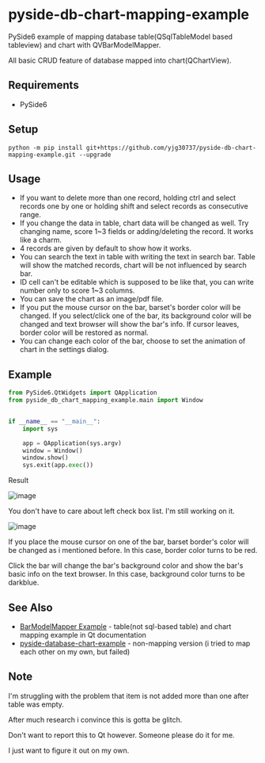 # pyside-db-chart-mapping-example
PySide6 example of mapping database table(QSqlTableModel based tableview) and chart with QVBarModelMapper.

All basic CRUD feature of database mapped into chart(QChartView).

## Requirements
* PySide6

## Setup
`python -m pip install git+https://github.com/yjg30737/pyside-db-chart-mapping-example.git --upgrade`

## Usage
* If you want to delete more than one record, holding ctrl and select records one by one or holding shift and select records as consecutive range.
* If you change the data in table, chart data will be changed as well. Try changing name, score 1~3 fields or adding/deleting the record. It works like a charm.
* 4 records are given by default to show how it works.
* You can search the text in table with writing the text in search bar. Table will show the matched records, chart will be not influenced by search bar.
* ID cell can't be editable which is supposed to be like that, you can write number only to score 1~3 columns.
* You can save the chart as an image/pdf file.
* If you put the mouse cursor on the bar, barset's border color will be changed. If you select/click one of the bar, its background color will be changed and text browser will show the bar's info. If cursor leaves, border color will be restored as normal.
* You can change each color of the bar, choose to set the animation of chart in the settings dialog.

## Example
```python
from PySide6.QtWidgets import QApplication
from pyside_db_chart_mapping_example.main import Window


if __name__ == "__main__":
    import sys

    app = QApplication(sys.argv)
    window = Window()
    window.show()
    sys.exit(app.exec())
```

Result

![image](https://user-images.githubusercontent.com/55078043/193398874-d5f3d306-af4f-4de3-be21-056d771de8f2.png)

You don't have to care about left check box list. I'm still working on it.

![image](https://user-images.githubusercontent.com/55078043/193398772-4f869a40-fa5f-4329-99ad-7916abd985a5.png)

If you place the mouse cursor on one of the bar, barset border's color will be changed as i mentioned before. In this case, border color turns to be red.

Click the bar will change the bar's background color and show the bar's basic info on the text browser. In this case, background color turns to be darkblue.

## See Also
* <a href="https://doc.qt.io/qt-6/qtcharts-barmodelmapper-example.html">BarModelMapper Example</a> - table(not sql-based table) and chart mapping example in Qt documentation
* <a href="https://github.com/yjg30737/pyside-database-chart-example">pyside-database-chart-example</a> - non-mapping version (i tried to map each other on my own, but failed)

## Note
I'm struggling with the problem that item is not added more than one after table was empty. 

After much research i convince this is gotta be glitch.

Don't want to report this to Qt however. Someone please do it for me. 

I just want to figure it out on my own. 

